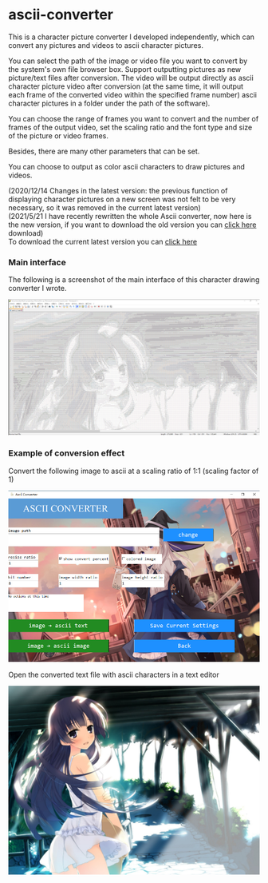 # ascii-converter
This is a character picture converter I developed independently, which can convert any pictures and videos to ascii character pictures.

You can select the path of the image or video file you want to convert by the system's own file browser box. Support outputting pictures as new picture/text files after conversion. The video will be output directly as ascii character picture video after conversion (at the same time, it will output each frame of the converted video within the specified frame number) ascii character pictures in a folder under the path of the software).

You can choose the range of frames you want to convert and the number of frames of the output video, set the scaling ratio and the font type and size of the picture or video frames.

Besides, there are many other parameters that can be set.

You can choose to output as color ascii characters to draw pictures and videos.

(2020/12/14 Changes in the latest version: the previous function of displaying character pictures on a new screen was not felt to be very necessary, so it was removed in the current latest version)  
(2021/5/21 I have recently rewritten the whole Ascii converter, now here is the new version, if you want to download the old version you can [click here](https://www.jianguoyun.com/p/DWBzGQIQhPG0CBidmvUD) download)  
To download the current latest version you can [click here](https://www.jianguoyun.com/p/DSYMiNgQhPG0CBiLmvUD)

### Main interface

The following is a screenshot of the main interface of this character drawing converter I wrote.

![image](https://github.com/Rainbow-Dreamer/ascii-converter/blob/master/previews/4.jpg?raw=true)

### Example of conversion effect

Convert the following image to ascii at a scaling ratio of 1:1 (scaling factor of 1)

![image](https://github.com/Rainbow-Dreamer/ascii-converter/blob/master/previews/2.jpg?raw=True)

Open the converted text file with ascii characters in a text editor

![image](https://github.com/Rainbow-Dreamer/ascii-converter/blob/master/previews/3.jpg?raw=True)

